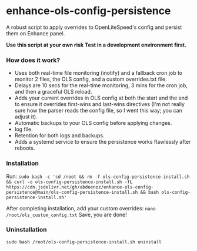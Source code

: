 # enhance-ols-config-persistence
A robust script to apply overrides to OpenLiteSpeed's config and persist them on Enhance panel.

**Use this script at your own risk**
**Test in a development environment first.**

### How does it work?
- Uses both real-time file monitoring (inotify) and a fallback cron job to monitor 2 files, the OLS config, and a custom overrides.txt file.
- Delays are 10 secs for the real-time monitoring, 3 mins for the cron job, and then a graceful OLS reload.
- Adds your current overrides in OLS config at both the start and the end to ensure it overrides first-wins and last-wins directives (I'm not really sure how the parser reads the config file, so I went this way; you can adjust it).
- Automatic backups to your OLS config before applying changes.
- log file.
- Retention for both logs and backups.
- Adds a systemd service to ensure the persistence works flawlessly after reboots.

### Installation
Run:
`sudo bash -c 'cd /root && rm -f ols-config-persistence-install.sh && curl -o ols-config-persistence-install.sh -fL https://cdn.jsdelivr.net/gh/abdeenoz/enhance-ols-config-persistence@main/ols-config-persistence-install.sh && bash ols-config-persistence-install.sh'`

After completing installation, add your custom overrides:
`nano /root/ols_custom_config.txt`
Save, you are done!

### Uninstallation
`sudo bash /root/ols-config-persistence-install.sh uninstall`
